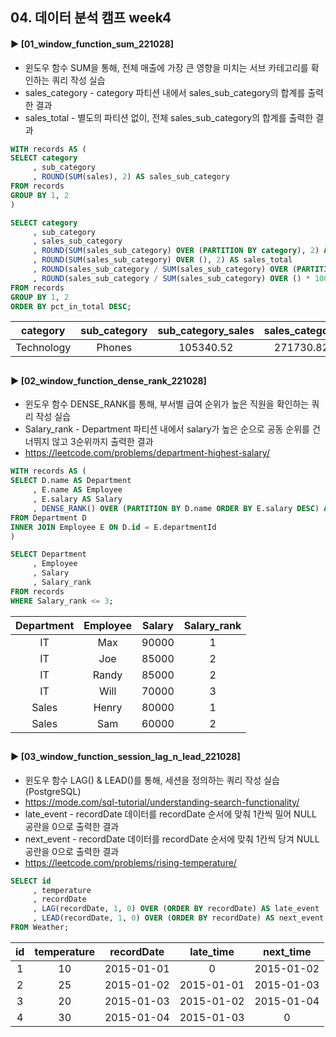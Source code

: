 ####
## 04. 데이터 분석 캠프 week4
#### ► [01_window_function_sum_221028]
- 윈도우 함수 SUM을 통해, 전체 매출에 가장 큰 영향을 미치는 서브 카테고리를 확인하는 쿼리 작성 실습
- sales_category - category 파티션 내에서 sales_sub_category의 합계를 출력한 결과 
- sales_total - 별도의 파티션 없이, 전체 sales_sub_category의 합계를 출력한 결과 
``` SQL
WITH records AS (
SELECT category
     , sub_category
     , ROUND(SUM(sales), 2) AS sales_sub_category
FROM records
GROUP BY 1, 2
)

SELECT category
     , sub_category
     , sales_sub_category 
     , ROUND(SUM(sales_sub_category) OVER (PARTITION BY category), 2) AS sales_category
     , ROUND(SUM(sales_sub_category) OVER (), 2) AS sales_total
     , ROUND(sales_sub_category / SUM(sales_sub_category) OVER (PARTITION BY category) * 100, 2) AS pct_in_category
     , ROUND(sales_sub_category / SUM(sales_sub_category) OVER () * 100, 2) AS pct_in_total
FROM records
GROUP BY 1, 2
ORDER BY pct_in_total DESC;
```
|category|sub_category|sub_category_sales|sales_category|sales_total|pct_in_category|pct_in_total|
|:---:|:---:|:---:|:---:|:---:|:---:|:---:|
|Technology|Phones|105340.52|271730.82|733215.26|38.77|14.37|
##
#### ► [02_window_function_dense_rank_221028]
- 윈도우 함수 DENSE_RANK를 통해, 부서별 급여 순위가 높은 직원을 확인하는 쿼리 작성 실습
- Salary_rank - Department 파티션 내에서 salary가 높은 순으로 공동 순위를 건너뛰지 않고 3순위까지 출력한 결과
- https://leetcode.com/problems/department-highest-salary/
``` SQL
WITH records AS (
SELECT D.name AS Department 
     , E.name AS Employee
     , E.salary AS Salary
     , DENSE_RANK() OVER (PARTITION BY D.name ORDER BY E.salary DESC) AS Salary_rank
FROM Department D
INNER JOIN Employee E ON D.id = E.departmentId
)

SELECT Department
     , Employee
     , Salary
     , Salary_rank
FROM records
WHERE Salary_rank <= 3;
```
|Department|Employee|Salary|Salary_rank|
|:---:|:---:|:---:|:---:|
|IT|Max|90000|1|
|IT|Joe|85000|2|
|IT|Randy|85000|2|
|IT|Will|70000|3|
|Sales|Henry|80000|1|
|Sales|Sam|60000|2|
##
#### ► [03_window_function_session_lag_n_lead_221028]
- 윈도우 함수 LAG() & LEAD()를 통해, 세션을 정의하는 쿼리 작성 실습(PostgreSQL)
- https://mode.com/sql-tutorial/understanding-search-functionality/
- late_event - recordDate 데이터를 recordDate 순서에 맞춰 1칸씩 밀어 NULL 공란을 0으로 출력한 결과
- next_event - recordDate 데이터를 recordDate 순서에 맞춰 1칸씩 당겨 NULL 공란을 0으로 출력한 결과
- https://leetcode.com/problems/rising-temperature/
``` SQL
SELECT id
     , temperature
     , recordDate
     , LAG(recordDate, 1, 0) OVER (ORDER BY recordDate) AS late_event
     , LEAD(recordDate, 1, 0) OVER (ORDER BY recordDate) AS next_event
FROM Weather;
```
|id|temperature|recordDate|late_time|next_time|
|:---:|:---:|:---:|:---:|:---:|
|1|10|2015-01-01|0|2015-01-02|
|2|25|2015-01-02|2015-01-01|2015-01-03|
|3|20|2015-01-03|2015-01-02|2015-01-04|
|4|30|2015-01-04|2015-01-03|0|
